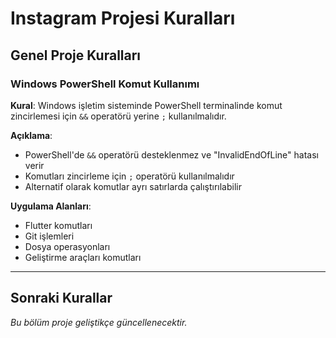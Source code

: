 # Instagram Projesi Kuralları

## Genel Proje Kuralları

### Windows PowerShell Komut Kullanımı

**Kural**: Windows işletim sisteminde PowerShell terminalinde komut zincirlemesi için `&&` operatörü yerine `;` kullanılmalıdır.

**Açıklama**: 
- PowerShell'de `&&` operatörü desteklenmez ve "InvalidEndOfLine" hatası verir
- Komutları zincirleme için `;` operatörü kullanılmalıdır
- Alternatif olarak komutlar ayrı satırlarda çalıştırılabilir

**Uygulama Alanları**:
- Flutter komutları
- Git işlemleri
- Dosya operasyonları
- Geliştirme araçları komutları

---

## Sonraki Kurallar

*Bu bölüm proje geliştikçe güncellenecektir.*